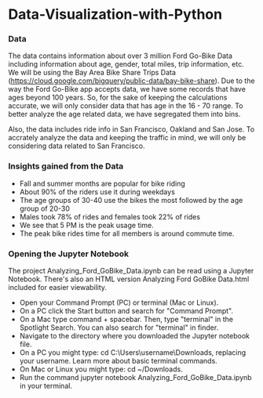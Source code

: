 # Data-Visualization-with-Python

### Data

The data contains information about over 3 million Ford Go-Bike Data including information about age, gender, total miles, trip information, etc. We will be using the Bay Area Bike Share Trips Data (https://cloud.google.com/bigquery/public-data/bay-bike-share). Due to the way the Ford Go-Bike app accepts data, we have some records that have ages beyond 100 years. So, for the sake of keeping the calculations accurate, we will only consider data that has age in the 16 - 70 range. To better analyze the age related data, we have segregated them into bins. 

Also, the data includes ride info in San Francisco, Oakland and San Jose. To accrately analyze the data and keeping the traffic in mind, we will only be considering data related to San Francisco. 

### Insights gained from the Data

- Fall and summer months are popular for bike riding
- About 90% of the riders use it during weekdays
- The age groups of 30-40 use the bikes the most followed by the age group of 20-30
- Males took 78% of rides and females took 22% of rides
- We see that 5 PM is the peak usage time. 
- The peak bike rides time for all members is around commute time.

### Opening the Jupyter Notebook

The project Analyzing_Ford_GoBike_Data.ipynb can be read using a Jupyter Notebook. There's also an HTML version Analyzing Ford GoBike Data.html included for easier viewability.

- Open your Command Prompt (PC) or terminal (Mac or Linux).
- On a PC click the Start button and search for "Command Prompt".
- On a Mac type command + spacebar. Then, type "terminal" in the Spotlight Search. You can also search for "terminal" in finder.
- Navigate to the directory where you downloaded the Jupyter notebook file.
- On a PC you might type: cd C:\Users\username\Downloads, replacing your username. Learn more about basic terminal commands.
- On Mac or Linux you might type: cd ~/Downloads.
- Run the command jupyter notebook Analyzing_Ford_GoBike_Data.ipynb in your terminal.
